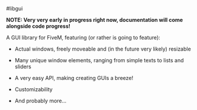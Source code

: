 #libgui

**NOTE: Very very early in progress right now, documentation will come alongside code progress!**

A GUI library for FiveM, featuring (or rather is going to feature):

- Actual windows, freely moveable and (in the future very likely) resizable

- Many unique window elements, ranging from simple texts to lists and sliders

- A very easy API, making creating GUIs a breeze!

- Customizability

- And probably more...